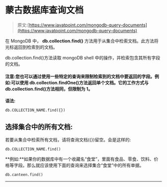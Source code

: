 # 蒙古数据库查询文档

> 原文:[https://www.javatpoint.com/mongodb-query-documents](https://www.javatpoint.com/mongodb-query-documents)

在 MongoDB 中， **db.collection.find()** 方法用于从集合中检索文档。此方法将光标返回到检索到的文档。

db.collection.find()方法读取 mongoDB shell 中的操作，并检索包含其所有字段的文档。

#### 注意:您也可以通过使用一些特定的查询来限制检索到的文档中要返回的字段。例如:可以使用 db.collection.findOne()方法返回单个文档。它的工作方式与 db.collection.find()方法相同，但限制为 1。

**语法:**

```
db.COLLECTION_NAME.find({}) 

```

## 选择集合中的所有文档:

若要从集合中检索所有文档，请将查询文档({})留空。会是这样的:

```
db.COLLECTION_NAME.find() 

```

**例如:**如果你的数据库中有一个收藏名“食堂”，里面有食品、零食、饮料、价格等字段。那么就应该使用下面的查询来选择集合“食堂”中的所有单据。

```
db.canteen.find()

```

* * *